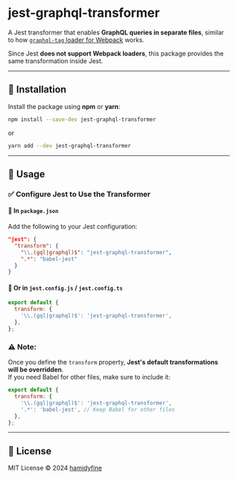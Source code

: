 # jest-graphql-transformer

A Jest transformer that enables **GraphQL queries in separate files**, similar to how [`graphql-tag` loader for Webpack](http://dev.apollodata.com/react/webpack.html) works.  

Since Jest **does not support Webpack loaders**, this package provides the same transformation inside Jest.  

---

## 🚀 Installation  

Install the package using **npm** or **yarn**:  

```sh
npm install --save-dev jest-graphql-transformer
```

or  

```sh
yarn add --dev jest-graphql-transformer
```

---

## 🔧 Usage  

### ✅ Configure Jest to Use the Transformer  

#### 📌 **In `package.json`**  

Add the following to your Jest configuration:  

```json
"jest": {
  "transform": {
    "\\.(gql|graphql)$": "jest-graphql-transformer",
    ".*": "babel-jest"
  }
}
```

#### 📌 **Or in `jest.config.js` / `jest.config.ts`**  

```javascript
export default {
  transform: {
    '\\.(gql|graphql)$': 'jest-graphql-transformer',
  },
};
```

### ⚠️ **Note:**  

Once you define the `transform` property, **Jest's default transformations will be overridden**.  
If you need Babel for other files, make sure to include it:  

```javascript
export default {
  transform: {
    '\\.(gql|graphql)$': 'jest-graphql-transformer',
    '.*': 'babel-jest', // Keep Babel for other files
  },
};
```

---

## 📜 License  

MIT License © 2024 [hamidyfine](https://github.com/hamidyfine)  
